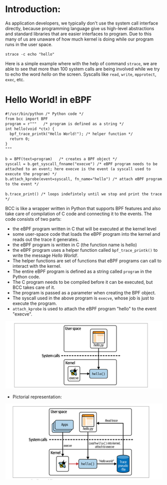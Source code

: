 # Introduction:
As application developers, we typically don't use the system call interface directly, because programming language give us high-level abstractions and standard libraries that are easier interfaces to program. Due to this many of us are unaware of how much kernel is doing while our program runs in the user space. 

```
strace -c echo "hello"
```
Here is a simple example where with the help of command ```strace```, we are able to see that more than 100 system calls are being involved while we try to echo the word *hello* on the screen. Syscalls like ```read```, ```write```, ```mpprotect```, ```exec```, etc. 



# Hello World! in eBPF
```
#!/usr/bin/python /* Python code */
from bcc import BPF
program = r"""   /* program is defined as a string */
int hello(void *ctx) {
  bpf_trace_printk("Hello World!"); /* helper function */
  return 0;
}
"""

b = BPF(text=program)   /* creates a BPF object */
syscall = b.get_syscall_fnname("execve") /* eBPF program needs to be attached to an event; here execve is the event (a syscall used to execute the program) */
b.attach_kprobe(event=syscall, fn_name="hello") /* attach eBPF program to the event */

b.trace_print() /* loops indefintely until we stop and print the trace */
```
BCC is like a wrapper written in Python that supports BPF features and also take care of compilation of C code and connecting it to the events. 
The code consists of two parts: 
- the eBPF program written in C that will be executed at the kernel level
- some user-space code that loads the eBPF program into the kernel and reads out the trace it generates.
- the eBPF program is written in C (the function name is hello)
- the eBPF program uses a helper function called ```bpf_trace_printk()``` to write the message *Hello World!*. 
- The helper functions are set of functions that eBPF programs can call to interact with the kernel. 
- The entire eBPF program is defined as a string called ```program``` in the Python code. 
- The C program needs to be compiled before it can be executed, but BCC takes care of it. 
- The program is passed as a parameter when creating the BPF object. 
- The syscall used in the above program is ```execve```, whose job is just to execute the program.
- ```attach_kprobe``` is used to attach the eBPF program "hello" to the event "execve".


![user-kernel](https://github.com/swarnpriya/eBPF_notes/blob/main/images/helloProg.png)

- Pictorial representation:

![user-kernel](https://github.com/swarnpriya/eBPF_notes/blob/main/images/helloWorldOperation.png)
